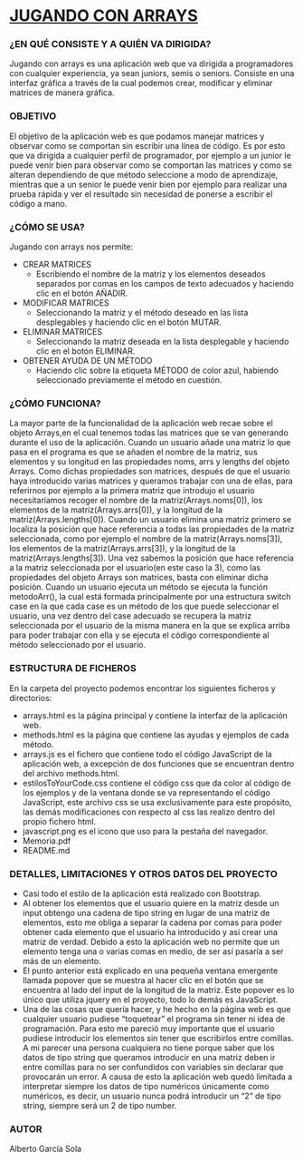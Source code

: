 # [JUGANDO CON ARRAYS](https://dawalberto.github.io/jugando_con_arrays/arrays.html)



### ¿EN QUÉ CONSISTE Y A QUIÉN VA DIRIGIDA?
Jugando con arrays es una aplicación web que va dirigida a programadores con cualquier experiencia, ya sean juniors, semis o seniors.
Consiste en una interfaz gráfica a través de la cual podemos crear, modificar y eliminar matrices de manera gráfica.



### OBJETIVO
El objetivo de la aplicación web es que podamos manejar matrices y observar como se comportan sin escribir una línea de código. Es por esto que va dirigida a cualquier perfil de programador, por ejemplo a un junior le puede venir bien para observar como se comportan las matrices y como se alteran dependiendo de que método seleccione a modo de aprendizaje, mientras que a un senior le puede venir bien por ejemplo para realizar una prueba rápida y ver el resultado sin necesidad de ponerse a escribir el código a mano.



### ¿CÓMO SE USA?
Jugando con arrays nos permite:
* CREAR MATRICES
    * Escribiendo el nombre de la matriz y los elementos deseados separados por comas en los campos de texto adecuados y haciendo clic en el botón AÑADIR.
* MODIFICAR MATRICES
    * Seleccionando la matriz y el método deseado en las lista desplegables y haciendo clic en el botón MUTAR.
* ELIMINAR MATRICES
    * Seleccionando la matriz deseada en la lista desplegable y haciendo clic en el botón ELIMINAR.
* OBTENER AYUDA DE UN MÉTODO
    * Haciendo clic sobre la etiqueta MÉTODO de color azul, habiendo seleccionado previamente el método en cuestión.



### ¿CÓMO FUNCIONA?
La mayor parte de la funcionalidad de la aplicación web recae sobre el objeto Arrays,en el cual tenemos todas las matrices que se van generando durante el uso de la aplicación. 
Cuando un usuario añade una matriz lo que pasa en el programa es que se añaden el nombre de la matriz, sus elementos y su longitud en las propiedades noms, arrs y lengths del objeto Arrays. Como dichas propiedades son matrices, después de que el usuario haya introducido varias matrices y queramos trabajar con una de ellas, para referirnos por ejemplo a la primera matriz que introdujo el usuario necesitaríamos recoger el nombre de la matriz(Arrays.noms[0]), los elementos de la matriz(Arrays.arrs[0]), y la longitud de la matriz(Arrays.lengths[0]). 
Cuando un usuario elimina una matriz primero se localiza la posición que hace referencia a todas las propiedades de la matriz seleccionada, como por ejemplo el nombre de la matriz(Arrays.noms[3]), los elementos de la matriz(Arrays.arrs[3]), y la longitud de la matriz(Arrays.lengths[3]). Una vez sabemos la posición que hace referencia a la matriz seleccionada por el usuario(en este caso la 3), como las propiedades del objeto Arrays son matrices, basta con eliminar dicha posición.
Cuando un usuario ejecuta un método se ejecuta la función metodoArr(), la cual está formada principalmente por una estructura switch case en la que cada case es un método de los que puede seleccionar el usuario, una vez dentro del case adecuado se recupera la matriz seleccionada por el usuario de la misma manera en la que se explica arriba para poder trabajar con ella y se ejecuta el código correspondiente al método seleccionado por el usuario. 



### ESTRUCTURA DE FICHEROS
En la carpeta del proyecto podemos encontrar los siguientes ficheros y directorios:

* arrays.html es la página principal y contiene la interfaz de la aplicación web.
* methods.html es la página que contiene las ayudas y ejemplos de cada método.
* arrays.js es el fichero que contiene todo el código JavaScript de la aplicación web, a excepción de dos funciones que se encuentran dentro del archivo methods.html.
* estilosToYourCode.css contiene el código css que da color al código de los ejemplos y de la ventana donde se va representando el código JavaScript, este archivo css se usa exclusivamente para este propósito, las demás modificaciones con respecto al css las realizo dentro del propio fichero html.
* javascript.png es el icono que uso para la pestaña del navegador.
* Memoria.pdf 
* README.md



### DETALLES, LIMITACIONES Y OTROS DATOS DEL PROYECTO

* Casi todo el estilo de la aplicación está realizado con Bootstrap.
* Al obtener los elementos que el usuario quiere en la matriz desde un input obtengo una cadena de tipo string en lugar de una matriz de elementos, esto me obliga a separar la cadena por comas para poder obtener cada elemento que el usuario ha introducido y así crear una matriz de verdad. Debido a esto la aplicación web no permite que un elemento tenga una o varias comas en medio, de ser así pasaría a ser más de un elemento.
* El punto anterior está explicado en una pequeña ventana emergente llamada popover que se muestra al hacer clic en el botón que se encuentra al lado del input de la longitud de la matriz. Este popover es lo único que utiliza jquery en el proyecto, todo lo demás es JavaScript.
* Una de las cosas que quería hacer, y he hecho en la página web es que cualquier usuario pudiese “toquetear” el programa sin tener ni idea de programación. Para esto me pareció muy importante que el usuario pudiese introducir los elementos sin tener que escribirlos entre comillas. A mi parecer una persona cualquiera no tiene porque saber que los datos de tipo string que queramos introducir en una matriz deben ir entre comillas para no ser confundidos con variables sin declarar que provocarán un error. A causa de esto la aplicación web quedó limitada a interpretar siempre los datos de tipo numéricos únicamente como numéricos, es decir, un usuario nunca podrá introducir un “2” de tipo string, siempre será un 2 de tipo number.


### AUTOR
Alberto García Sola